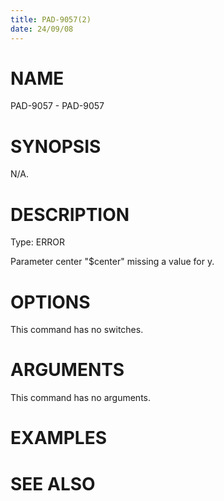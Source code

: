 ```yaml
---
title: PAD-9057(2)
date: 24/09/08
---
```


# NAME

PAD-9057 - PAD-9057

# SYNOPSIS

N/A.

# DESCRIPTION

Type: ERROR

Parameter center \"$center\" missing a value for y.

# OPTIONS

This command has no switches.

# ARGUMENTS

This command has no arguments.

# EXAMPLES

# SEE ALSO
